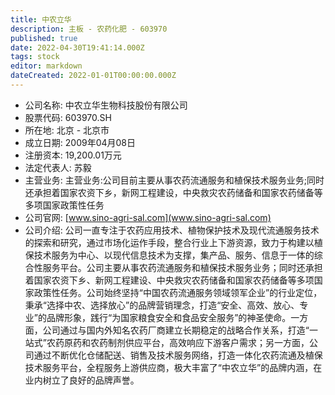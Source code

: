 ```yaml
---
title: 中农立华
description: 主板 - 农药化肥 - 603970
published: true
date: 2022-04-30T19:41:14.000Z
tags: stock
editor: markdown
dateCreated: 2022-01-01T00:00:00.000Z
---
```


- 公司名称: 中农立华生物科技股份有限公司
- 股票代码: 603970.SH
- 所在地: 北京 - 北京市
- 成立日期: 2009年04月08日
- 注册资本: 19,200.01万元
- 法定代表人: 苏毅
- 主营业务: 主营业务:公司目前主要从事农药流通服务和植保技术服务业务;同时还承担着国家农资下乡，新网工程建设，中央救灾农药储备和国家农药储备等多项国家政策性任务
- 公司官网: [www.sino-agri-sal.com](www.sino-agri-sal.com)
- 公司介绍: 公司一直专注于农药应用技术、植物保护技术及现代流通服务技术的探索和研究，通过市场化运作手段，整合行业上下游资源，致力于构建以植保技术服务为中心、以现代信息技术为支撑，集产品、服务、信息于一体的综合性服务平台。公司主要从事农药流通服务和植保技术服务业务；同时还承担着国家农资下乡、新网工程建设、中央救灾农药储备和国家农药储备等多项国家政策性任务。公司始终坚持“中国农药流通服务领域领军企业”的行业定位，秉承“选择中农、选择放心”的品牌营销理念，打造“安全、高效、放心、专业”的品牌形象，践行“为国家粮食安全和食品安全服务”的神圣使命。一方面，公司通过与国内外知名农药厂商建立长期稳定的战略合作关系，打造“一站式”农药原药和农药制剂供应平台，高效响应下游客户需求；另一方面，公司通过不断优化仓储配送、销售及技术服务网络，打造一体化农药流通及植保技术服务平台，全程服务上游供应商，极大丰富了“中农立华”的品牌内涵，在业内树立了良好的品牌声誉。


